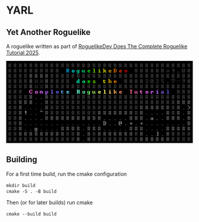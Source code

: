 # YARL

## Yet Another Roguelike

A roguelike written as part of [RoguelikeDev Does The Complete Roguelike Tutorial 2025](https://www.reddit.com/r/roguelikedev/comments/1luh8og/roguelikedev_does_the_complete_roguelike_tutorial/).

![](img/roguelikedev_does_the_complete_roguelike_tutorial_2025.png)

## Building

For a first time build, run the cmake configuration
```
mkdir build
cmake -S . -B build
```

Then (or for later builds) run cmake
```
cmake --build build
```
